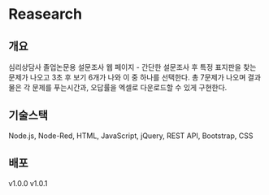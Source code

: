 # Reasearch 
## 개요
 심리상담사 졸업논문용 설문조사 웹 페이지 - 간단한 설문조사 후 특정 표지판을 찾는 문제가 나오고 3초 후 보기 6개가 나와 이 중 하나를 선택한다. 총 7문제가 나오며 결과물은 각 문제를 푸는시간과, 오답률을 엑셀로 다운로드할 수 있게 구현한다.
## 기술스택
 Node.js, Node-Red, HTML, JavaScript, jQuery, REST API, Bootstrap, CSS
## 배포
v1.0.0
v1.0.1
